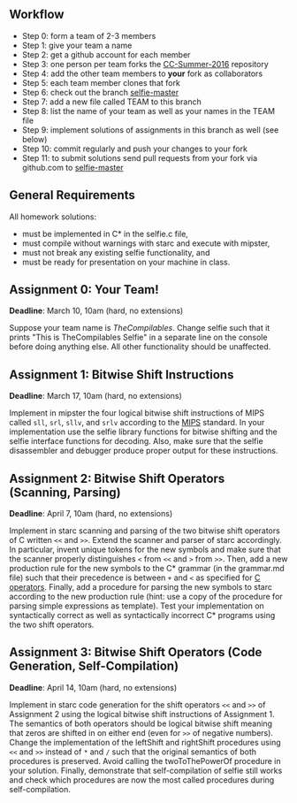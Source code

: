 Workflow
--------

* Step 0: form a team of 2-3 members
* Step 1: give your team a name
* Step 2: get a github account for each member
* Step 3: one person per team forks the [CC-Summer-2016](https://github.com/cksystemsteaching/CC-Summer-2016/fork) repository
* Step 4: add the other team members to __your__ fork as collaborators
* Step 5: each team member clones that fork
* Step 6: check out the branch [selfie-master](https://github.com/cksystemsteaching/CC-Summer-2016/tree/selfie-master)
* Step 7: add a new file called TEAM to this branch
* Step 8: list the name of your team as well as your names in the TEAM file
* Step 9: implement solutions of assignments in this branch as well (see below)
* Step 10: commit regularly and push your changes to your fork
* Step 11: to submit solutions send pull requests from your fork via github.com to [selfie-master](https://github.com/cksystemsteaching/CC-Summer-2016/tree/selfie-master)

General Requirements
--------------------

All homework solutions:

* must be implemented in C\* in the selfie.c file,
* must compile without warnings with starc and execute with mipster,
* must not break any existing selfie functionality, and
* must be ready for presentation on your machine in class.

Assignment 0: Your Team!
------------------------

__Deadline__: March 10, 10am (hard, no extensions)

Suppose your team name is *TheCompilables*. Change selfie such that it prints "This is TheCompilables Selfie" in a separate line on the console before doing anything else. All other functionality should be unaffected.

Assignment 1: Bitwise Shift Instructions
----------------------------------------

__Deadline__: March 17, 10am (hard, no extensions)

Implement in mipster the four logical bitwise shift instructions of MIPS called `sll`, `srl`, `sllv`, and `srlv` according to the <a href="https://en.wikipedia.org/wiki/MIPS_instruction_set">MIPS</a> standard. In your implementation use the selfie library functions for bitwise shifting and the selfie interface functions for decoding. Also, make sure that the selfie disassembler and debugger produce proper output for these instructions.

Assignment 2: Bitwise Shift Operators (Scanning, Parsing)
---------------------------------------------------------

__Deadline__: April 7, 10am (hard, no extensions)

Implement in starc scanning and parsing of the two bitwise shift operators of C written `<<` and `>>`. Extend the scanner and parser of starc accordingly. In particular, invent unique tokens for the new symbols and make sure that the scanner properly distinguishes `<` from `<<` and `>` from `>>`. Then, add a new production rule for the new symbols to the C\* grammar (in the grammar.md file) such that their precedence is between `+` and `<` as specified for <a href="https://en.wikipedia.org/wiki/Operators_in_C_and_C%2B%2B">C operators</a>. Finally, add a procedure for parsing the new symbols to starc according to the new production rule (hint: use a copy of the procedure for parsing simple expressions as template). Test your implementation on syntactically correct as well as syntactically incorrect C\* programs using the two shift operators.

Assignment 3: Bitwise Shift Operators (Code Generation, Self-Compilation)
-------------------------------------------------------------------------

__Deadline__: April 14, 10am (hard, no extensions)

Implement in starc code generation for the shift operators `<<` and `>>` of Assignment 2 using the logical bitwise shift instructions of Assignment 1. The semantics of both operators should be logical bitwise shift meaning that zeros are shifted in on either end (even for `>>` of negative numbers). Change the implementation of the leftShift and rightShift procedures using `<<` and `>>` instead of `*` and `/` such that the original semantics of both procedures is preserved. Avoid calling the twoToThePowerOf procedure in your solution. Finally, demonstrate that self-compilation of selfie still works and check which procedures are now the most called procedures during self-compilation.